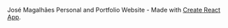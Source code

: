 José Magalhães Personal and Portfolio Website - Made with [Create React App](https://github.com/facebook/create-react-app).


